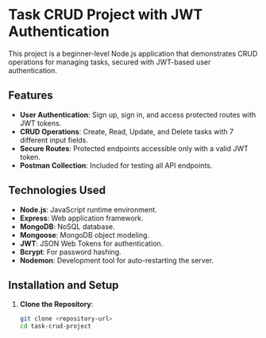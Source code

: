 # Task CRUD Project with JWT Authentication

This project is a beginner-level Node.js application that demonstrates CRUD operations for managing tasks, secured with JWT-based user authentication.

## Features

- **User Authentication**: Sign up, sign in, and access protected routes with JWT tokens.
- **CRUD Operations**: Create, Read, Update, and Delete tasks with 7 different input fields.
- **Secure Routes**: Protected endpoints accessible only with a valid JWT token.
- **Postman Collection**: Included for testing all API endpoints.

## Technologies Used

- **Node.js**: JavaScript runtime environment.
- **Express**: Web application framework.
- **MongoDB**: NoSQL database.
- **Mongoose**: MongoDB object modeling.
- **JWT**: JSON Web Tokens for authentication.
- **Bcrypt**: For password hashing.
- **Nodemon**: Development tool for auto-restarting the server.

## Installation and Setup

1. **Clone the Repository**:
   ```bash
   git clone <repository-url>
   cd task-crud-project
